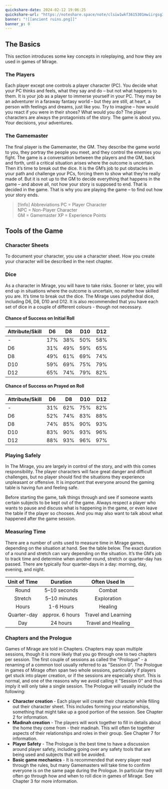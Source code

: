 ```yaml
---
quickshare-date: 2024-02-12 19:06:25
quickshare-url: "https://noteshare.space/note/clsiw1wkf3615301mwiirgsg3n#qn5u0KicSgAhgHeOQzxTqCmxqCxzCgWCJsbMJendLXk"
banner: "![[ancient ruins.png]]"
banner_y: 0
---
```

## The Basics

This section introduces some key concepts in roleplaying, and how they are used in games of Mirage.

### The Players

Each player except one controls a player character (PC). You decide what your PC thinks and feels, what they say and do – but not what happens to them. It is your job as a player to immerse yourself in your PC. They may be an adventurer in a faraway fantasy world – but they are still, at heart, a person with feelings and dreams, just like you. Try to imagine – how would you react if you were in their shoes? What would you do? The player characters are always the protagonists of the story. The game is about you. Your decisions, your adventures.

### The Gamemaster

The final player is the Gamemaster, the GM. They describe the game world to you, they portray the people you meet, and they control the enemies you fight. The game is a conversation between the players and the GM, back and forth, until a critical situation arises where the outcome is uncertain. Then it’s time to break out the dice. It is the GM’s job to put obstacles in your path and challenge your PCs, forcing them to show what they’re really made of. But it is not up to the GM to decide everything that happens in the game – and above all, not how your story is supposed to end. That is decided in the game. That is why you are playing the game – to find out how your story ends.

> [!info] Abbreviations
PC = Player Character  
NPC = Non-Player Character  
GM = Gamemaster
XP = Experience Points


## Tools of the Game

### Character Sheets

To document your character, you use a character sheet. How you create your character will be described in the next chapter.

### Dice

As a character in Mirage, you will have to take risks. Sooner or later, you will end up in situations where the outcome is uncertain, no matter how skilled you are. It’s time to break out the dice. The Mirage uses polyhedral dice, including D6, D8, D10 and D12. It is also recommended that you have each set of dice in a couple of different colours - though not necessary.

#### Chance of Success on Initial Roll
| Attribute/Skill | D6 | D8 | D10 | D12 |
| ---- | ---- | ---- | ---- | ---- |
| - | 17% | 38% | 50% | 58% |
| D6 | 31% | 49% | 59% | 65% |
| D8 | 49% | 61% | 69% | 74% |
| D10 | 59% | 69% | 75% | 79% |
| D12 | 65% | 74% | 79% | 82% |
#### Chance of Success on Prayed on Roll
| Attribute/Skill | D6 | D8 | D10 | D12 |
| ---- | ---- | ---- | ---- | ---- |
| - | 31% | 62% | 75% | 82% |
| D6 | 52% | 74% | 83% | 88% |
| D8 | 74% | 85% | 90% | 93% |
| D10 | 83% | 90% | 93% | 96% |
| D12 | 88% | 93% | 96% | 97% |

### Playing Safely

In The Mirage, you are largely in control of the story, and with this comes responsibility. The player characters will face great danger and difficult challenges, but no player should find the situations they experience unpleasant or offensive. It is important that everyone around the gaming table is having fun and feeling safe.

Before starting the game, talk things through and see if someone wants certain subjects to be kept out of the game. Always respect a player who wants to pause and discuss what is happening in the game, or even leave the table if the player so chooses. And you may also want to talk about what happened after the game session.

### Measuring Time

There are a number of units used to measure time in Mirage games, depending on the situation at hand. See the table below. The exact duration of a round and stretch can vary depending on the situation. It’s the GM’s job to track time and determine when another round, stretch or quarter-day has passed. There are typically four quarter-days in a day: morning, day, evening, and night.

|Unit of Time|Duration|Often Used In |
|:-:|:-:|:-:|
|Round|5–10 seconds|Combat|
|Stretch|5–10 minutes|Exploration|
|Hours|1-6 Hours|Healing|
|Quarter-day|approx. 6 hours |Travel and Learning|
|Day|24 hours|Travel and Healing|
### Chapters and the Prologue

Games of Mirage are told in Chapters. Chapters may span multiple sessions, though it is more likely that you go through one to two chapters per session. The first couple of sessions as called the "Prologue" - a renaming of a common tool usually referred to as "Session 0". The Prologue in games of Mirage often span two whole sessions, particularly if players get stuck into player creation, or if the sessions are especially short. This is normal, and one of the reasons why we avoid calling it "Session 0" and thus imply it will only take a single session. The Prologue will usually include the following:

- **Character creation** - Each player will create their character while filling out their character sheet. This includes forming your relationships, something that might take up a good portion of the session. See Chapter 2 for information. 
- **Madinah creation** - The players will work together to fill in details about the home they come from - their madinah. This will often tie together aspects of their relationships and roles in their group. See Chapter 7 for information. 
- **Player Safety** - The Prologue is the best time to have a discussion around player safety, including going over any safety tools that are being used and subjects that will be avoided.
- **Basic game mechanics** -  It is recommended that every player read through the rules, but many Gamemasters will take time to confirm everyone is on the same page during the Prologue. In particular they will often go through how and when to roll dice in games of Mirage. See Chapter 3 for more information.  
